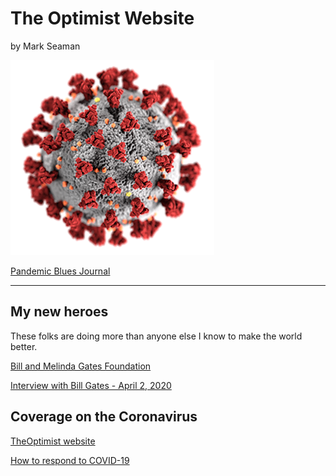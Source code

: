 # The Optimist Website

by Mark Seaman

![](img/coronavirus.png)


[Pandemic Blues Journal](./)

---


## My new heroes

These folks are doing more than anyone else I know to make the world better.

[Bill and Melinda Gates Foundation](https://www.gatesfoundation.org/)

[Interview with Bill Gates - April 2, 2020](https://www.cbsnews.com/video/extended-interview-bill-gates-on-coronavirus-pandemic/)


## Coverage on the Coronavirus 

[TheOptimist website](https://www.gatesfoundation.org/TheOptimist/coronavirus)

[How to respond to COVID-19](https://www.gatesnotes.com/Health/How-to-respond-to-COVID-19)

